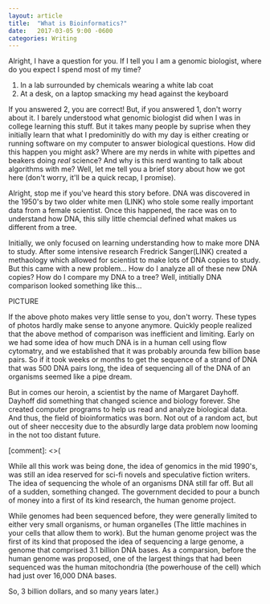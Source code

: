 ```yaml
---
layout: article
title:  "What is Bioinformatics?"
date:   2017-03-05 9:00 -0600
categories: Writing
---
```


Alright, I have a question for you. If I tell you I am a genomic biologist,
where do you expect I spend most of my time?

1. In a lab surrounded by chemicals wearing a white lab coat
2. At a desk, on a laptop smacking my head against the keyboard

If you answered 2, you are correct! But, if you answered 1, don't worry about
it. I barely understood what genomic biologist did when I was in college
learning this stuff. But it takes many people by suprise when they
initially learn that what I predominitly do with my day is either creating or
running software on my computer to answer biological questions. How did this
happen you might ask? Where are my nerds in white with pipettes and beakers
doing *real* science? And why is this nerd wanting to talk about algorithms with me? Well, let me tell you a brief story about how we got here (don't worry,
it'll be a quick recap, I promise).


Alright, stop me if you've heard this story before. DNA was discovered in the
1950's by two older white men (LINK) who stole some really important data from
a female scientist. Once this happened, the race was on to understand how DNA, this silly little chemcial defined what makes us different from a tree.


Initially, we only focused on learning understanding how to make more DNA to
study. After some intensive research Fredrick Sanger(LINK) created a methaology
which allowed for scientist to make lots of DNA copies to study. But this came
with a new problem... How do I analyze all of these new DNA copies? How do I
compare my DNA to a tree? Well, intitially DNA comparison looked something like this...


PICTURE


If the above photo makes very little sense to you, don't worry. These types of photos hardly make sense to anyone anymore. Quickly people realized that the above method of comparison was inefficient and limiting. Early on we had some idea of how much DNA is in a human cell using flow cytomatry, and we established that it was probably arounda  few billion base pairs. So if it took weeks or months to get the sequence of a strand of DNA that was 500 DNA pairs long, the idea of sequencing all of the DNA of an organisms seemed like a pipe dream. 


But in comes our heroin, a scientist by the name of Margaret Dayhoff. Dayhoff did something that changed science and biology forever. She created computer programs to help us read and analyze biological data. And thus, the field of bioinformatics was born. Not out of a random act, but out of sheer neccesity due to the absurdly large data problem now looming in the not too distant future. 





[comment]: <>(

While all this work was being done, the idea of genomics in the mid 1990's, was still an idea reserved for sci-fi novels and speculative fiction writers. The idea of sequencing the whole of an organisms DNA still far off. But all of a sudden, something changed. The government decided to pour a bunch of money into a first of its kind research, the human genome project.


While genomes had been sequenced before, they were generally limited to either
very small organisms, or human organelles (The little machines in your cells
that allow them to work). But the human genome project was the first of its
kind that proposed the idea of sequencing a large genome, a genome that
comprised 3.1 billion DNA bases. As a comparsion, before the human genome was
proposed, one of the largest things that had been sequenced was the human
mitochondria (the powerhouse of the cell) which had just over 16,000 DNA bases. 

So, 3 billion dollars, and so many years later.)







